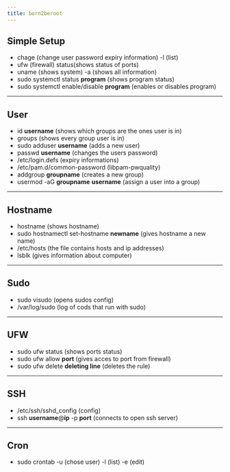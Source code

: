 ```yaml
---
title: born2beroot
---
```

## Simple Setup
- chage (change user password expiry information) -l (list)
- ufw (firewall) status(shows status of ports)
- uname (shows system) -a (shows all information)
- sudo systemctl status **program** (shows program status)
- sudo systemctl enable/disable **program** (enables or disables program)
---

## User
- id **username** (shows which groups are the ones user is in)
- groups (shows every group user is in)
- sudo adduser **username** (adds a new user)
- passwd **username** (changes the users password)
- /etc/login.defs (expiry informations)
- /etc/pam.d/common-password (libpam-pwquality)
- addgroup **groupname** (creates a new group)
- usermod -aG **groupname** **username** (assign a user into a group)
---
## Hostname
- hostname (shows hostname)
- sudo hostnamectl set-hostname **newname** (gives hostname a new name)
- /etc/hosts (the file contains hosts and ip addresses)
- lsblk (gives information about computer)
---
## Sudo
- sudo visudo (opens sudos config)
- /var/log/sudo (log of cods that run with sudo)
---
## UFW
- sudo ufw status (shows ports status)
- sudo ufw allow **port** (gives acces to port from firewall)
- sudo ufw delete **deleting line** (deletes the rule)
---
## SSH
- /etc/ssh/sshd_config (config)
- ssh **username**@**ip** -p **port** (connects to open ssh server)
---
## Cron
- sudo crontab -u (chose user) -l (list) -e (edit)